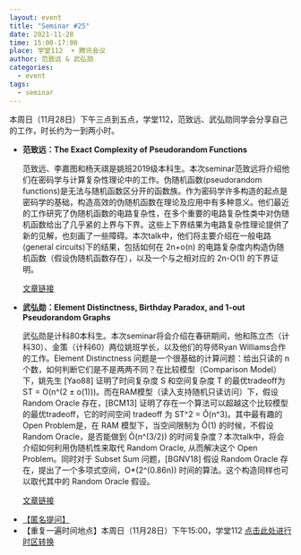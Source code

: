 ```yaml
---
layout: event
title: "Seminar #25"
date: 2021-11-28
time: 15:00-17:00
place: 学堂112  + 腾讯会议
author: 范致远 & 武弘勋
categories:
  - event
tags:
  - seminar
---
```


本周日（11月28日）下午三点到五点，学堂112，范致远、武弘勋同学会分享自己的工作，时长约为一到两小时。

* **范致远：The Exact Complexity of Pseudorandom Functions**

  范致远、李嘉图和杨天祺是姚班2019级本科生。本次seminar范致远将介绍他们在密码学与计算复杂性理论中的工作。伪随机函数(pseudorandom functions)是无法与随机函数区分开的函数族。作为密码学许多构造的起点是密码学的基础，构造高效的伪随机函数在理论及应用中有多种意义。他们最近的工作研究了伪随机函数的电路复杂性，在多个重要的电路复杂性类中对伪随机函数给出了几乎紧的上界与下界。这些上下界结果为电路复杂性理论提供了新的见解，也刻画了一些障碍。本次talk中，他们将主要介绍在一般电路(general circuits)下的结果，包括如何在 2n+o(n) 的电路复杂度内构造伪随机函数（假设伪随机函数存在），以及一个与之相对应的 2n-O(1) 的下界证明。

  <a href="https://eccc.weizmann.ac.il/report/2021/125/">文章链接</a>

* **武弘勋：Element Distinctness, Birthday Paradox, and 1-out Pseudorandom Graphs**

  武弘勋是计科80本科生。本次seminar将会介绍在春研期间，他和陈立杰（计科30）、金策（计科60）两位姚班学长，以及他们的导师Ryan Williams合作的工作。Element Distinctness 问题是一个很基础的计算问题：给出只读的 n 个数，如何判断它们是不是两两不同？在比较模型（Comparison Model）下，姚先生 [Yao88] 证明了时间复杂度 S 和空间复杂度 T 的最优tradeoff为 ST = O(n^(2 ± o(1)))。而在RAM模型（读入支持随机只读访问）下，假设 Random Oracle 存在，[BCM13] 证明了存在一个算法可以超越这个比较模型的最优tradeoff，它的时间空间 tradeoff 为 ST^2 = Õ(n^3)。其中最有趣的Open Problem是，在 RAM 模型下，当空间限制为 Õ(1) 的时候，不假设 Random Oracle，是否能做到 Õ(n^(3/2)) 的时间复杂度？本次talk中，将会介绍如何利用伪随机性来取代 Random Oracle, 从而解决这个 Open Problem。同时对于 Subset Sum 问题，[BGNV18] 假设 Random Oracle 存在，提出了一个多项式空间，O*(2^(0.86n)) 时间的算法。这个构造同样也可以取代其中的 Random Oracle 假设。
  
  <a href="https://arxiv.org/abs/2111.01759">文章链接</a>

<!--more-->

* [【匿名提问】](https://www.tapechat.net/uu/WP6OJU/DTZ9NEPV)
* 【重复一遍时间地点】本周日（11月28日）下午15:00，学堂112 [点击此处进行时区转换](https://www.timeanddate.com/worldclock/fixedtime.html?msg=IIIS+Seminar+%2325&iso=20211128T1500&p1=33&ah=2)